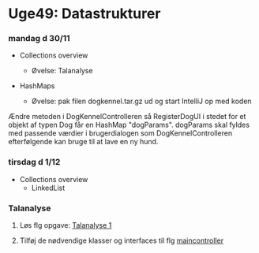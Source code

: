 # Uge49: Datastrukturer
### mandag d 30/11 
- Collections overview
  - Øvelse: Talanalyse
  
- HashMaps 
  - Øvelse: pak filen dogkennel.tar.gz ud og start IntelliJ op med koden

Ændre metoden i DogKennelControlleren så RegisterDogUI i stedet for et objekt af typen Dog får en HashMap "dogParams". dogParams skal fyldes med passende værdier i brugerdialogen som DogKennelControlleren efterfølgende kan bruge til at lave en ny hund.


### tirsdag d 1/12 
- Collections overview
  - LinkedList


### Talanalyse
1) Løs flg opgave:
[Talanalyse 1](https://gist.github.com/cphstud/56b881e5c11b3f82317b122a243ca4cb)

2) Tilføj de nødvendige klasser og interfaces til flg
[maincontroller](https://gist.github.com/cphstud/58096201201a6c6cbf7d5a60deff168d)
